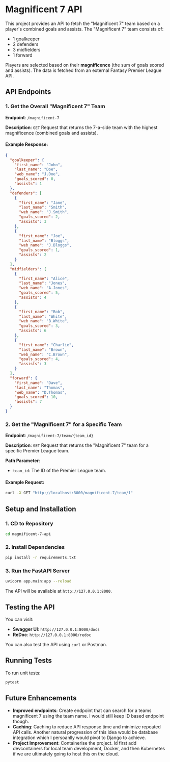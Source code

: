 # Magnificent 7 API

This project provides an API to fetch the "Magnificent 7" team based on a player's combined goals and assists. The "Magnificent 7" team consists of:
- 1 goalkeeper
- 2 defenders
- 3 midfielders
- 1 forward

Players are selected based on their **magnificence** (the sum of goals scored and assists). The data is fetched from an external Fantasy Premier League API.

## API Endpoints

### 1. Get the Overall "Magnificent 7" Team

**Endpoint**: `/magnificent-7`

**Description**: `GET` Request that returns the 7-a-side team with the highest magnificence (combined goals and assists).

#### Example Response:

```json
{
  "goalkeeper": {
    "first_name": "John",
    "last_name": "Doe",
    "web_name": "J.Doe",
    "goals_scored": 0,
    "assists": 1
  },
  "defenders": [
    {
      "first_name": "Jane",
      "last_name": "Smith",
      "web_name": "J.Smith",
      "goals_scored": 2,
      "assists": 3
    },
    {
      "first_name": "Joe",
      "last_name": "Bloggs",
      "web_name": "J.Bloggs",
      "goals_scored": 1,
      "assists": 2
    }
  ],
  "midfielders": [
    {
      "first_name": "Alice",
      "last_name": "Jones",
      "web_name": "A.Jones",
      "goals_scored": 5,
      "assists": 4
    },
    {
      "first_name": "Bob",
      "last_name": "White",
      "web_name": "B.White",
      "goals_scored": 3,
      "assists": 6
    },
    {
      "first_name": "Charlie",
      "last_name": "Brown",
      "web_name": "C.Brown",
      "goals_scored": 4,
      "assists": 3
    }
  ],
  "forward": {
    "first_name": "Dave",
    "last_name": "Thomas",
    "web_name": "D.Thomas",
    "goals_scored": 10,
    "assists": 7
  }
}
```

### 2. Get the "Magnificent 7" for a Specific Team

**Endpoint**: `/magnificent-7/team/{team_id}`

**Description**: `GET` Request that returns the "Magnificent 7" team for a specific Premier League team.

**Path Parameter**:
- `team_id`: The ID of the Premier League team.

#### Example Request:
```bash
curl -X GET "http://localhost:8000/magnificent-7/team/1"
```

## Setup and Installation

### 1. CD to Repository

```bash
cd magnificent-7-api
```

### 2. Install Dependencies

```bash
pip install -r requirements.txt
```

### 3. Run the FastAPI Server

```bash
uvicorn app.main:app --reload
```

The API will be available at `http://127.0.0.1:8000`.

## Testing the API

You can visit:

- **Swagger UI**: `http://127.0.0.1:8000/docs`
- **ReDoc**: `http://127.0.0.1:8000/redoc`

You can also test the API using `curl` or Postman.

## Running Tests

To run unit tests:

```bash
pytest
```

## Future Enhancements

- **Improved endpoints**: Create endpoint that can search for a teams magnificent 7 using the team name. I would still keep ID based endpoint though.
- **Caching**: Caching to reduce API response time and minimize repeated API calls. Another natural progression of this idea would be database integration which I persoanlly would pivot to Django to achieve.
- **Project Improvement**: Containerise the project. Id first add devcontainers for local team development, Docker, and then Kubernetes if we are ultimately going to host this on the cloud.